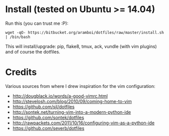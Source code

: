 Install (tested on Ubuntu >= 14.04)
===================================

Run this (you can trust me :P):

    wget -qO- https://bitbucket.org/aramboi/dotfiles/raw/master/install.sh | /bin/bash

This will install/upgrade: pip, flake8, tmux, ack, vundle (with vim plugins)
and of course the dotfiles.

Credits
=======

Various sources from where I drew inspiration for the vim configuration:

* http://dougblack.io/words/a-good-vimrc.html
* http://stevelosh.com/blog/2010/09/coming-home-to-vim
* https://github.com/sjl/dotfiles
* http://sontek.net/turning-vim-into-a-modern-python-ide
* https://github.com/sontek/dotfiles
* http://rawpackets.com/2011/10/16/configuring-vim-as-a-python-ide
* https://github.com/severb/dotfiles
